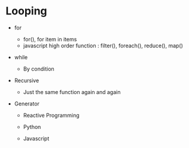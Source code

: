 # Looping

- for
	- for(), for item in items
	- javascript high order function : filter(), foreach(), reduce(), map()

- while
	- By condition

- Recursive
	- Just the same function again and again

- Generator

	- Reactive Programming
	
	- Python
	
	- Javascript
	